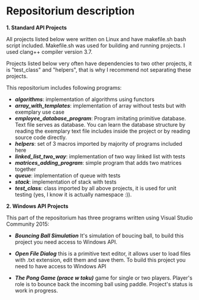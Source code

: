 # Repositorium description

**1. Standard API Projects**

All projects listed below were written on Linux and have makefile.sh bash script included. Makefile.sh was used for building and running projects. I used clang++ compiler version 3.7.

Projects listed below very often have dependencies to two other projects, it is "test_class" and "helpers", that is why I recommend not separating these projects.

This repositorium includes following programs:

- **_algorithms_**: implementation of algorithms using functors
- **_array\_with\_templates_**: implementation of array without tests but with exemplary use case
- **_employee\_database\_program_**: Program imitating primitive database. Text file serves as database. You can learn the database structure by reading the exemplary text file includes inside the project or by reading source code directly.
- **_helpers_**: set of 3 macros imported by majority of programs included here
- **_linked\_list\_two_way_**: implementation of two way linked list with tests
- **_matrices\_adding\_program_**: simple program that adds two matrices together
- **_queue_**: implementation of queue with tests
- **_stack_**: implementation of stack with tests
- **_test\_class_**: class imported by all above projects, it is used for unit testing (yes, I know it is actually namespace :)).

**2. Windows API Projects**

This part of the repositorium has three programs written using Visual Studio Community 2015:

- **_Bouncing Ball Simulation_**
It's simulation of boucing ball, to build this project you need access to Windows API.

- **_Open File Dialog_**
this is a primitive text editor, it allows user to load files with .txt extension, edit them and save them. To build this project you need to have access to Windows API

- **_The Pong Game (prace w toku)_**
game for single or two players. Player's role is to bounce back the incoming ball using paddle. Project's status is work in progress.
